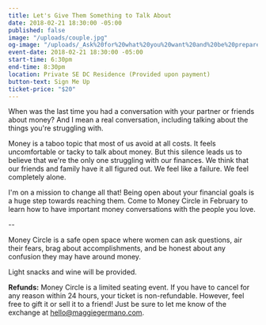 ```yaml
---
title: Let's Give Them Something to Talk About
date: 2018-02-21 18:30:00 -05:00
published: false
image: "/uploads/couple.jpg"
og-image: "/uploads/_Ask%20for%20what%20you%20want%20and%20be%20prepared%20to%20get%20it._-cdec04.png"
event-date: 2018-02-21 18:30:00 -05:00
start-time: 6:30pm
end-time: 8:30pm
location: Private SE DC Residence (Provided upon payment)
button-text: Sign Me Up
ticket-price: "$20"
---
```


When was the last time you had a conversation with your partner or friends about money? And I mean a real conversation, including talking about the things you're struggling with. 

Money is a taboo topic that most of us avoid at all costs. It feels uncomfortable or tacky to talk about money. But this silence leads us to believe that we're the only one struggling with our finances. We think that our friends and family have it all figured out. We feel like a failure. We feel completely alone.

I'm on a mission to change all that! Being open about your financial goals is a huge step towards reaching them. Come to Money Circle in February to learn how to have important money conversations with the people you love.

--

Money Circle is a safe open space where women can ask questions, air their fears, brag about accomplishments, and be honest about any confusion they may have around money.

Light snacks and wine will be provided.

**Refunds:** Money Circle is a limited seating event. If you have to cancel for any reason within 24 hours, your ticket is non-refundable. However, feel free to gift it or sell it to a friend! Just be sure to let me know of the exchange at [hello@maggiegermano.com](mailto:hello@maggiegermano.com).
